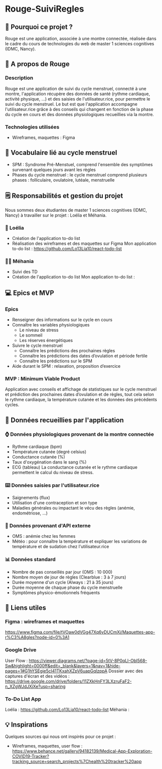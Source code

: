 # Rouge-SuiviRegles
## 🤔 Pourquoi ce projet ?
Rouge est une application, associée à une montre connectée, réalisée dans le cadre du cours de technologies du web de master 1 sciences cognitives (IDMC, Nancy).

## 📱 A propos de Rouge
### Description
Rouge est une application de suivi du cycle menstruel, connecté à une montre, l'application récupère des données de santé (rythme cardiaque, activité physique, ...) et des saisies de l'utilisateur.rice, pour permettre le suivi du cycle menstruel. 
Le but est que l'application accompagne l'utilisateur.rice grâce à des conseils qui changent en fonction de la phase du cycle en cours et des données physiologiques recueillies via la montre. 
### Technologies utilisées
- Wireframes, maquettes : Figma

## 💬 Vocabulaire lié au cycle menstruel
- SPM : Syndrome Pré-Menstuel, comprend l'ensemble des symptômes survenant quelques jours avant les règles
- Phases du cycle menstruel : le cycle menstruel comprend plusieurs phases : folliculaire, ovulatoire, lutéale, menstruelle

## 🗒️ Responsabilités et gestion du projet
Nous sommes deux étudiantes de master 1 sciences cognitives (IDMC, Nancy) à travailler sur le projet : Loélia et Méhania.
### 👩 Loélia
- Création de l'application to-do list
- Réalisation des wireframes et des maquettes sur Figma
Mon application to-do list : https://github.com/Lo13Lia10/react-todo-list 

### 👩‍🦱 Méhania
- Suivi des TD
- Création de l'application to-do list
Mon application to-do list : 

## 💻 Epics et MVP
### Epics
- Renseigner des informations sur le cycle en cours
- Connaître les variables physiologiques
    - Le niveau de stress
    - Le sommeil
    - Les réserves énergétiques
- Suivre le cycle menstruel
    - Connaître les prédictions des prochaines règles
    - Connaître les prédictions des dates d’ovulation et période fertile
    - Connaître les prédictions sur le SPM
- Aide durant le SPM : relaxation, proposition d’exercice

### MVP : Minimum Viable Product
Application avec conseils et affichage de statistiques sur le cycle menstruel et prédiction des prochaines dates d’ovulation et de règles, tout cela selon le rythme cardiaque, la température cutanée et les données des précédents cycles. 

## 💾 Données recueillies par l'application
### ⌚ Données physiologiques provenant de la montre connectée
- Rythme cardiaque (bpm)
- Température cutanée (degré celsius)
- Conductance cutanée (%)
- Taux d'oxygénation dans le sang (%)
- ECG (tableau)
La conductance cutanée et le rythme cardiaque permettent le calcul du niveau de stress. 

### ⌨️ Données saisies par l'utilisateur.rice
- Saignements (flux)
- Utilisation d'une contraception et son type
- Maladies générales ou impactant le vécu des règles (anémie, endométriose, ...)

### 📡 Données provenant d'API externe
- OMS : anémie chez les femmes
- Météo : pour connaître la température et expliquer les variations de température et de sudation chez l'utilisateur.rice

### 📊 Données standard
- Nombre de pas conseillés par jour (OMS : 10 000)
- Nombre moyen de jour de règles (Clearblue : 3 à 7 jours)
- Durée moyenne d'un cycle (Always : 21 à 35 jours)
- Durée moyenne de chaque phase du cycle menstruelle
- Symptômes physico-émotionnels fréquents

## 🔗 Liens utiles
### Figma : wireframes et maquettes
https://www.figma.com/file/tVOaw0dVGg47Xq6vDUCmXi/Maquettes-app-r%C3%A8gles?node-id=0%3A1
### Google Drive
User Flow : https://viewer.diagrams.net/?page-id=5tV-8P0qLI-Obl568-Sw&highlight=0000ff&edit=_blank&layers=1&nav=1&hide-pages=1#G1hYSEgie5cI41TKxahXZpV6uapGqlzppA
Dossier avec des captures d'écran et des vidéos : https://drive.google.com/drive/folders/11ZXkHnFY3LXzruFaF2-n_XZgWJdJXjXe?usp=sharing
### To-Do List App
Loélia : https://github.com/Lo13Lia10/react-todo-list
Méhania : 

## 💡 Inspirations
Quelques sources qui nous ont inspirés pour ce projet :
- Wireframes, maquettes, user flow :  https://www.behance.net/gallery/94182139/Medical-App-Exploration-COVID19-Tracker?tracking_source=search_projects%7Chealth%20tracker%20app

